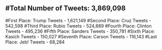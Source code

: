 #Total Number of Tweets: 3,869,098 
---
#First Place: Trump Tweets - 1,621,149
#Second Place: Cruz Tweets - 542,598
#Third Place: Rubio Tweets - 524,889
#Fourth Place: Clinton Tweets - 495,236
#Fifth Place: Sanders Tweets - 350,781
#Sixth Place: Kasich Tweets - 150,027
#Seventh Place: Carson Tweets - 116,143
#Last Place: Jeb! Tweets - 68,284
